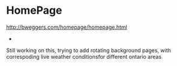 # HomePage

http://bweggers.com/homepage/homepage.html

*
Still working on this, trying to add rotating background pages, with correspoding live weather conditionsfor different ontario areas
